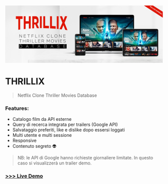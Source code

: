 ![Thrillix](https://github.com/giusene/Thrillix/blob/main/img/thrillix.png)
# THRILLIX
>Netflix Clone Thriller Movies Database
### Features:
- Catalogo film da API esterne
- Query di recerca integrata per trailers (Google API)
- Salvataggio preferiti, like e dislike dopo essersi loggati
- Multi utente e multi sessione
- Responsive
- Contenuto segreto 👽

>NB: le API di Google hanno richieste giornaliere limitate. In questo caso si visualizzerà un trailer demo.

### [>>> Live Demo](https://giusene.github.io/Thrillix/)
